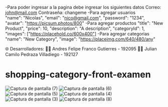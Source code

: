 -Para poder ingresar a la pagina debe ingresar los siguientes datos 
  Correo: john@mail.com 
  Contraseña: changeme
-Para agregar usuarios   
  "name": "Nicolas",
  "email": "nico@gmail.com",
  "password": "1234",
  "avatar": "https://picsum.photos/800"
-Para agregar productos 
  "title": "New Product",
  "price": 10,
  "description": "A description",
  "categoryId": 1,
  "images": ["https://placehold.co/600x400"]
-Para agregar categorias
  "name": "New Category",
  "image": "https://placeimg.com/640/480/any"


🌐 Desarrolladores: 👨‍💻 Andres Felipe Franco Gutierres - 192095 👨‍💻 Julian Camilo Pedraza Villadiego - 192127


# shopping-category-front-examen


![Captura de pantalla (7)](https://github.com/user-attachments/assets/f77ae7d8-0443-4589-b110-777be0792e23)
![Captura de pantalla (6)](https://github.com/user-attachments/assets/6fd7ffac-e686-4be7-bb2a-460853042774)
![Captura de pantalla (5)](https://github.com/user-attachments/assets/34170680-a7ea-46a0-819b-27cec218cb20)
![Captura de pantalla (4)](https://github.com/user-attachments/assets/f67abd5d-6315-43e1-9050-55459ff79eff)
![Captura de pantalla (3)](https://github.com/user-attachments/assets/181beae1-ab8f-4f4d-8351-c1b6708c2af1)
![Captura de pantalla (8)](https://github.com/user-attachments/assets/0c1bfe7c-d97f-4827-a378-63dece3611eb)
